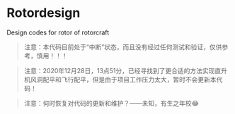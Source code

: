 # Rotordesign
Design codes for rotor of rotorcraft

> 注意：本代码目前处于“中断”状态，而且没有经过任何测试和验证，仅供参考，慎用！！！

> 注意：2020年12月28日，13点51分，已经寻找到了更合适的方法实现直升机风洞配平和飞行配平，但是由于项目工作压力太大，暂时不会更新本代码！

> 注意：何时恢复对代码的更新和维护？——未知，有生之年校😂
